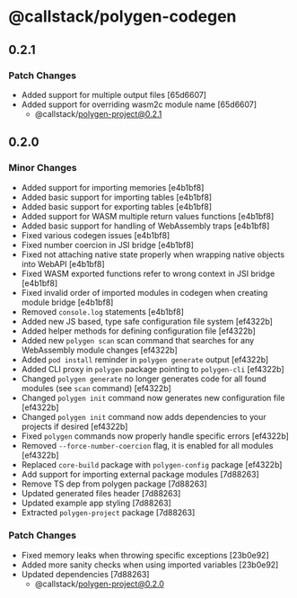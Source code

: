 # @callstack/polygen-codegen

## 0.2.1

### Patch Changes

- Added support for multiple output files [65d6607]
- Added support for overriding wasm2c module name [65d6607]
  - @callstack/polygen-project@0.2.1

## 0.2.0

### Minor Changes

- Added support for importing memories [e4b1bf8]
- Added basic support for importing tables [e4b1bf8]
- Added basic support for exporting tables [e4b1bf8]
- Added support for WASM multiple return values functions [e4b1bf8]
- Added basic support for handling of WebAssembly traps [e4b1bf8]
- Fixed various codegen issues [e4b1bf8]
- Fixed number coercion in JSI bridge [e4b1bf8]
- Fixed not attaching native state properly when wrapping native objects into WebAPI [e4b1bf8]
- Fixed WASM exported functions refer to wrong context in JSI bridge [e4b1bf8]
- Fixed invalid order of imported modules in codegen when creating module bridge [e4b1bf8]
- Removed `console.log` statements [e4b1bf8]
- Added new JS based, type safe configuration file system [ef4322b]
- Added helper methods for defining configuration file [ef4322b]
- Added new `polygen scan` scan command that searches for any WebAssembly module changes [ef4322b]
- Added `pod install` reminder in `polygen generate` output [ef4322b]
- Added CLI proxy in `polygen` package pointing to `polygen-cli` [ef4322b]
- Changed `polygen generate` no longer generates code for all found modules (see `scan` command) [ef4322b]
- Changed `polygen init` command now generates new configuration file [ef4322b]
- Changed `polygen init` command now adds dependencies to your projects if desired [ef4322b]
- Fixed `polygen` commands now properly handle specific errors [ef4322b]
- Removed `--force-number-coercion` flag, it is enabled for all modules [ef4322b]
- Replaced `core-build` package with `polygen-config` package [ef4322b]
- Add support for importing external package modules [7d88263]
- Remove TS dep from polygen package [7d88263]
- Updated generated files header [7d88263]
- Updated example app styling [7d88263]
- Extracted `polygen-project` package [7d88263]

### Patch Changes

- Fixed memory leaks when throwing specific exceptions [23b0e92]
- Added more sanity checks when using imported variables [23b0e92]
- Updated dependencies [7d88263]
  - @callstack/polygen-project@0.2.0
